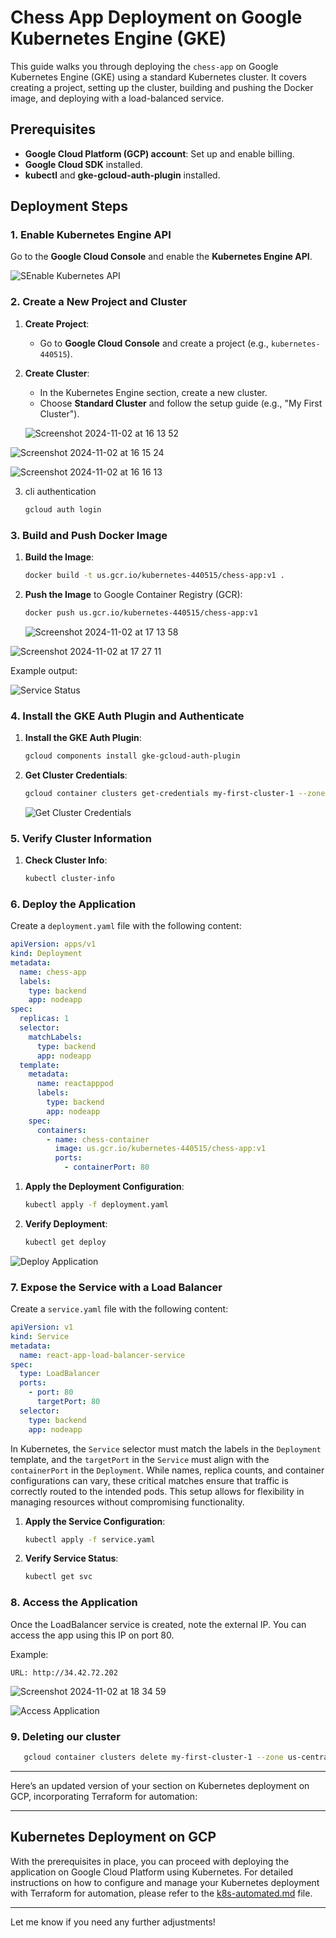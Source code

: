 # Chess App Deployment on Google Kubernetes Engine (GKE)

This guide walks you through deploying the `chess-app` on Google Kubernetes Engine (GKE) using a standard Kubernetes cluster. It covers creating a project, setting up the cluster, building and pushing the Docker image, and deploying with a load-balanced service.

## Prerequisites

- **Google Cloud Platform (GCP) account**: Set up and enable billing.
- **Google Cloud SDK** installed.
- **kubectl** and **gke-gcloud-auth-plugin** installed.

## Deployment Steps

### 1. Enable Kubernetes Engine API

Go to the **Google Cloud Console** and enable the **Kubernetes Engine API**.

![SEnable Kubernetes API](https://github.com/user-attachments/assets/cee1465e-61e5-4124-aefe-62eaedfeb3bf)

### 2. Create a New Project and Cluster

1. **Create Project**:
   - Go to **Google Cloud Console** and create a project (e.g., `kubernetes-440515`).
2. **Create Cluster**:

   - In the Kubernetes Engine section, create a new cluster.
   - Choose **Standard Cluster** and follow the setup guide (e.g., "My First Cluster").

   ![Screenshot 2024-11-02 at 16 13 52](https://github.com/user-attachments/assets/984f1d9f-172e-4963-800c-f0d2edba658f)

![Screenshot 2024-11-02 at 16 15 24](https://github.com/user-attachments/assets/db228d4d-c9b8-47e8-960c-78a382ed10be)

![Screenshot 2024-11-02 at 16 16 13](https://github.com/user-attachments/assets/2ef8058a-eaaf-43a3-9840-926c175134bb)

3. cli authentication
   ```bash
   gcloud auth login
   ```

### 3. Build and Push Docker Image

1. **Build the Image**:
   ```bash
   docker build -t us.gcr.io/kubernetes-440515/chess-app:v1 .
   ```
2. **Push the Image** to Google Container Registry (GCR):
   ```bash
   docker push us.gcr.io/kubernetes-440515/chess-app:v1
   ```
   ![Screenshot 2024-11-02 at 17 13 58](https://github.com/user-attachments/assets/d3907ec8-32d9-4d1e-92ae-fbb22249eb87)

![Screenshot 2024-11-02 at 17 27 11](https://github.com/user-attachments/assets/61a69644-54b5-4a4b-8668-0ab3c45bd95b)

Example output:

![Service Status](https://github.com/user-attachments/assets/2b8b6019-761d-459b-a7c5-06b1173c2151)

### 4. Install the GKE Auth Plugin and Authenticate

1. **Install the GKE Auth Plugin**:
   ```bash
   gcloud components install gke-gcloud-auth-plugin
   ```
2. **Get Cluster Credentials**:
   ```bash
   gcloud container clusters get-credentials my-first-cluster-1 --zone us-central1-c --project kubernetes-440515
   ```
   ![Get Cluster Credentials](https://github.com/user-attachments/assets/9bcc38e7-c2de-45e7-9156-1fba40ca2ff5)

### 5. Verify Cluster Information

1. **Check Cluster Info**:
   ```bash
   kubectl cluster-info
   ```

### 6. Deploy the Application

Create a `deployment.yaml` file with the following content:

```yaml
apiVersion: apps/v1
kind: Deployment
metadata:
  name: chess-app
  labels:
    type: backend
    app: nodeapp
spec:
  replicas: 1
  selector:
    matchLabels:
      type: backend
      app: nodeapp
  template:
    metadata:
      name: reactapppod
      labels:
        type: backend
        app: nodeapp
    spec:
      containers:
        - name: chess-container
          image: us.gcr.io/kubernetes-440515/chess-app:v1
          ports:
            - containerPort: 80
```

1. **Apply the Deployment Configuration**:
   ```bash
   kubectl apply -f deployment.yaml
   ```
2. **Verify Deployment**:
   ```bash
   kubectl get deploy
   ```

![Deploy Application](https://github.com/user-attachments/assets/914c7730-6375-451f-9c2b-9c683ae71774)

### 7. Expose the Service with a Load Balancer

Create a `service.yaml` file with the following content:

```yaml
apiVersion: v1
kind: Service
metadata:
  name: react-app-load-balancer-service
spec:
  type: LoadBalancer
  ports:
    - port: 80
      targetPort: 80
  selector:
    type: backend
    app: nodeapp
```

In Kubernetes, the `Service` selector must match the labels in the `Deployment` template, and the `targetPort` in the `Service` must align with the `containerPort` in the `Deployment`. While names, replica counts, and container configurations can vary, these critical matches ensure that traffic is correctly routed to the intended pods. This setup allows for flexibility in managing resources without compromising functionality.

1. **Apply the Service Configuration**:
   ```bash
   kubectl apply -f service.yaml
   ```
2. **Verify Service Status**:
   ```bash
   kubectl get svc
   ```

### 8. Access the Application

Once the LoadBalancer service is created, note the external IP. You can access the app using this IP on port 80.

Example:

```
URL: http://34.42.72.202
```

![Screenshot 2024-11-02 at 18 34 59](https://github.com/user-attachments/assets/5789760b-a981-4720-b34a-845b221fb3c0)

![Access Application](https://github.com/user-attachments/assets/5b4fb954-479c-46cd-bd59-3b3ca4e80ceb)

### 9. Deleting our cluster

```bash
   gcloud container clusters delete my-first-cluster-1 --zone us-central1-c --project kubernetes-440515
```

---

Here’s an updated version of your section on Kubernetes deployment on GCP, incorporating Terraform for automation:

---

## Kubernetes Deployment on GCP

With the prerequisites in place, you can proceed with deploying the application on Google Cloud Platform using Kubernetes. For detailed instructions on how to configure and manage your Kubernetes deployment with Terraform for automation, please refer to the [k8s-automated.md](https://github.com/Junnygram/chess-container/tree/main/k8s/k8s-automated.md) file.

---

Let me know if you need any further adjustments!
